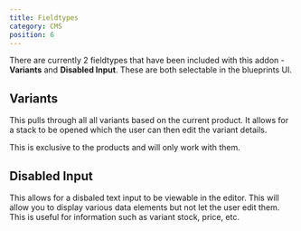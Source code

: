 ```yaml
---
title: Fieldtypes
category: CMS
position: 6
---
```


There are currently 2 fieldtypes that have been included with this addon - **Variants** and **Disabled Input**. These are both selectable in the blueprints UI.

## Variants

This pulls through all all variants based on the current product. It allows for a stack to be opened which the user can then edit the variant details. 

<alert type="info">

This is exclusive to the products and will only work with them.

</alert>

## Disabled Input

This allows for a disbaled text input to be viewable in the editor. This will allow you to display various data elements but not let the user edit them. This is useful for information such as variant stock, price, etc.